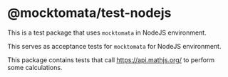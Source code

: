 # @mocktomata/test-nodejs

This is a test package that uses `mocktomata` in NodeJS environment.

This serves as acceptance tests for `mocktomata` for NodeJS environment.

This package contains tests that call <https://api.mathjs.org/> to perform some calculations.
